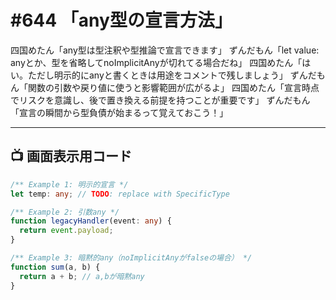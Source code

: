 # #644 「any型の宣言方法」

四国めたん「any型は型注釈や型推論で宣言できます」
ずんだもん「let value: anyとか、型を省略してnoImplicitAnyが切れてる場合だね」
四国めたん「はい。ただし明示的にanyと書くときは用途をコメントで残しましょう」
ずんだもん「関数の引数や戻り値に使うと影響範囲が広がるよ」
四国めたん「宣言時点でリスクを意識し、後で置き換える前提を持つことが重要です」
ずんだもん「宣言の瞬間から型負債が始まるって覚えておこう！」

---

## 📺 画面表示用コード

```typescript
/** Example 1: 明示的宣言 */
let temp: any; // TODO: replace with SpecificType

/** Example 2: 引数any */
function legacyHandler(event: any) {
  return event.payload;
}

/** Example 3: 暗黙的any（noImplicitAnyがfalseの場合） */
function sum(a, b) {
  return a + b; // a,bが暗黙any
}
```
